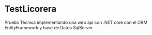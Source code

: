 # TestLicorera
Prueba Técnica implementando una web api con .NET core con el ORM EntityFramework y base de Datos SqlServer
